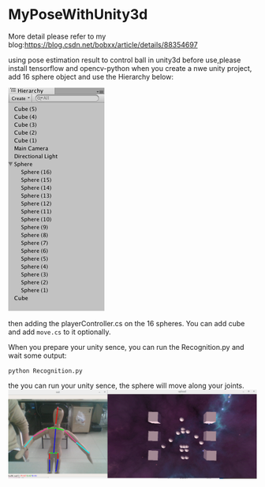 # MyPoseWithUnity3d
More detail please refer to my blog:https://blog.csdn.net/bobxx/article/details/88354697

using pose estimation result to control ball in unity3d
before use,please install tensorflow and opencv-python
when you create a nwe unity project, add 16 sphere object and use the Hierarchy below:


![](./1.png)


then adding the playerController.cs on the 16 spheres. You can add cube and add `move.cs` to it optionally.

When you prepare your unity sence, you can run the Recognition.py and wait some output:
```shell
python Recognition.py

```
the you can run your unity sence, the sphere will move along your joints.
![](./out.png)

